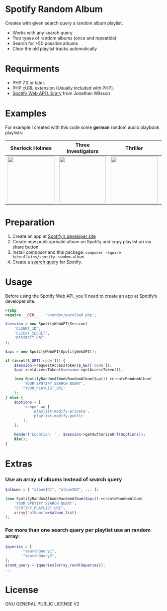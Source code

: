 # Spotify Random Album
Creates with given search query a random album playlist.

* Works with any search query
* Two types of random albums (once and repeatble)
* Search for >50 possible albums
* Clear the old playlist tracks automatically

# Requirments

* PHP 7.0 or later.
* PHP cURL extension (Usually included with PHP).
* [Spotify Web API Library](https://github.com/jwilsson/spotify-web-api-php) from Jonathan Wilsson

# Examples

For example I created with this code some **german** random audio playbook playlists:

|  Sherlock Holmes | Three Investigators | Thriller | Fairytale |
| ------------- | ------------- | ------------- | ------------- |
| <a target="_blank" href="https://open.spotify.com/playlist/6rz59B15Onz6fPcECfAZF6?si=hXniVF0DTuGWOQNcRznOvg"><img src="https://www.bit01.de/wp-content/uploads/2020/01/cover_sherlock-400x400.jpg" width="150" /></a>  | <a target="_blank" href="https://open.spotify.com/playlist/2PL8CZFuBbr320axNXzaKj?si=kFwKmt0oQgmjfZbyHUmwQw"><img src="https://www.bit01.de/wp-content/uploads/2020/01/DreiFragezeichen-400x400.jpg" width="150" />  | <a target="_blank" href="https://open.spotify.com/playlist/2jbVmEetA84pL05GPjxm50?si=VQSGDs72Tti5CDPN9XfLnQ"><img src="https://www.bit01.de/wp-content/uploads/2020/01/krimi-400x400.jpg" width="150" />  | <a target="_blank" href="https://open.spotify.com/playlist/6NtFIpqAvZzBSCuc0yljD3?si=Y1uzFD8TShWzJ_3mPP2mjQ"><img src="https://www.bit01.de/wp-content/uploads/2020/01/märchenderwoche-400x400.jpg" width="150" />  |

# Preparation 

1. Create an app at [Spotify’s developer site](https://developer.spotify.com)
2. Create new public/private album on Spotify and copy playlist uri via share button
3. Install *composer* and this package:
```composer require bitnulleins/spotify-random-album```
4. Create a [search query](https://support.spotify.com/us/article/search/) for Spotify.

# Usage

Before using the Spotify Web API, you'll need to create an app at Spotify’s developer site.

```php
<?php
require __DIR__ . '/vendor/autoload.php';

$session = new SpotifyWebAPI\Session(
    'CLIENT_ID',
    'CLIENT_SECRET',
    'REDIRECT_URI'
);

$api = new SpotifyWebAPI\SpotifyWebAPI();

if (isset($_GET['code'])) {
    $session->requestAccessToken($_GET['code']);
    $api->setAccessToken($session->getAccessToken());

    (new SpotifyRandomAlbum\RandomAlbum($api))->createRandomAlbum(
        'YOUR SPOTIFY SEARCH QUERY',
        "YOUR_PLAYLIST_URI"
    );
} else {
    $options = [
        'scope' => [
            'playlist-modify-private',
            'playlist-modify-public'
        ],
    ];

    header('Location: ' . $session->getAuthorizeUrl($options));
    die();
}
```

# Extras

### Use an array of albums instead of search query

```php
$albums = [ "albumID1", "albumID2", ... ];

(new SpotifyRandomAlbum\RandomAlbum($api))->createRandomAlbum(
    'YOUR SPOTIFY SEARCH QUERY',
    "SPOTIFY_PLAYLIST_URI",
    array('albums'=>$album_list)
);
```

### For more than one search query per playlist use an random array:

```php
$queries = [
        "searchQuery1",
        "searchQuery2",
];
$rand_query = $queries[array_rand($queries)];
...
```

# License

GNU GENERAL PUBLIC LICENSE V2
